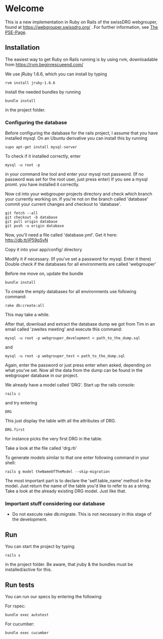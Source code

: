 # Welcome

This is a new implementation in Ruby on Rails of the swissDRG webgrouper, 
found at https://webgrouper.swissdrg.org/ . For further information, see [The PSE-Page](http://pym.unibe.ch/pse/wiki/doku.php?id=pse1:home).

## Installation

The easiest way to get Ruby on Rails running is by using rvm, downloadable from https://rvm.beginrescueend.com/

We use jRuby 1.6.6, which you can install by typing

	rvm install jruby-1.6.6
	
Install the needed bundles by running

	bundle install
	
in the project folder.

### Configuring the database

Before configuring the database for the rails project, I assume that you have installed mysql. On an Ubuntu derivative
you can install this by running

	supo apt-get install mysql-server

To check if it installed correctly, enter
	
	mysql -u root -p

in your command line tool and enter your mysql root password. (If no password was set for the root user, just press enter)
If you see a mysql promt. you have installed it correctly.

Now cd into your webgrouper projects directory and check which branch your currently working on. If you're not on the 
branch called 'database' commit your current changes and checkout to 'database'.

	git fetch --all
	git checkout -b database
	git pull origin database
	git push -u origin database

Now, you'll need a file called 'database.yml'. Get it here: http://db.tt/jP59qSvN

Copy it into your app/config/ directory

Modify it if necessary. (If you've set a password for mysql. Enter it there)
Double check if the databases for all environments are called 'webgrouper'

Before me move on, update the bundle

	bundle install

To create the empty databases for all environments use following command:

	rake db:create:all

This may take a while.

After that, download and extract the database dump we got from Tim in an email called 'zweites meeting' and execute this command:

	mysql -u root -p webgrouper_development < path_to_the_dump.sql
and

	mysql -u root -p webgrouper_test < path_to_the_dump.sql

Again, enter the password or just press enter when asked, depending on what you've set.
Now all the data from the dump can be found in the webgrouper database in our project.

We already have a model called 'DRG'. Start up the rails console:
	
	rails c

and try entering

	DRG

This just display the table with all the attributes of DRG.

	DRG.first

for instance picks the very first DRG in the table.

	
Take a look at the file called 'drg.rb'

To generate models similar to that one enter following command in your shell:

	rails g model theNameOfTheModel --skip-migration

The most important part is to declare the 'self.table_name' method in the model. Just return the name
of the table you'd like to refer to as a string. Take a look at the already existing DRG model. Just like that.

### Important stuff considering our database

* Do not execute rake db:migrate. This is not necessary in this stage of the development.

## Run

You can start the project by typing
	
	rails s

in the project folder. Be aware, that jruby & the bundles must be installed/active for this.

## Run tests

You can run our specs by entering the following:

For rspec:

	bundle exec autotest

For cucumber:

	bundle exec cucumber
